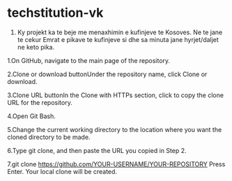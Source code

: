 # techstitution-vk

1. Ky projekt ka te beje me menaxhimin e kufinjeve te Kosoves. Ne te jane te cekur Emrat e pikave te kufinjeve si dhe sa minuta jane hyrjet/daljet ne keto pika. 

1.On GitHub, navigate to the main page of the repository.

2.Clone or download buttonUnder the repository name, click Clone or download.

3.Clone URL buttonIn the Clone with HTTPs section, click  to copy the clone URL for the repository.

4.Open Git Bash.

5.Change the current working directory to the location where you want the cloned directory to be made.

6.Type git clone, and then paste the URL you copied in Step 2.

7.git clone https://github.com/YOUR-USERNAME/YOUR-REPOSITORY
Press Enter. Your local clone will be created.